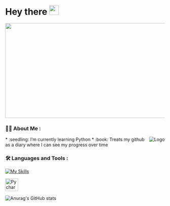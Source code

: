 <h1>
  Hey there
  <img src="https://media.giphy.com/media/hvRJCLFzcasrR4ia7z/giphy.gif" width="30px"/>
</h1>

<div align="center">
  <img src="https://user-images.githubusercontent.com/98991020/191608264-dc524e61-8ebb-4f70-920b-41bb1f3fbff9.gif" width="600" height="300"/>
</div>

### :woman_technologist: About Me :
<img alt="Logo" align="right" src="https://upload.wikimedia.org/wikipedia/commons/c/c3/Python-logo-notext.svg" />
 * :seedling: I’m currently learning Python
 * :book: Treats my github as a diary where I can see my progress over time


### :hammer_and_wrench: Languages and Tools :

[![My Skills](https://skillicons.dev/icons?i=git,github,py,vscode)](https://skillicons.dev)<div>   <img src="https://upload.wikimedia.org/wikipedia/commons/1/1d/PyCharm_Icon.svg" title="Pycharm" alt="Pycharm" width="40" height="40"/> </div>



![Anurag's GitHub stats](https://github-readme-stats.vercel.app/api?username=veronikacode&theme=cobalt&show_icons=true)





